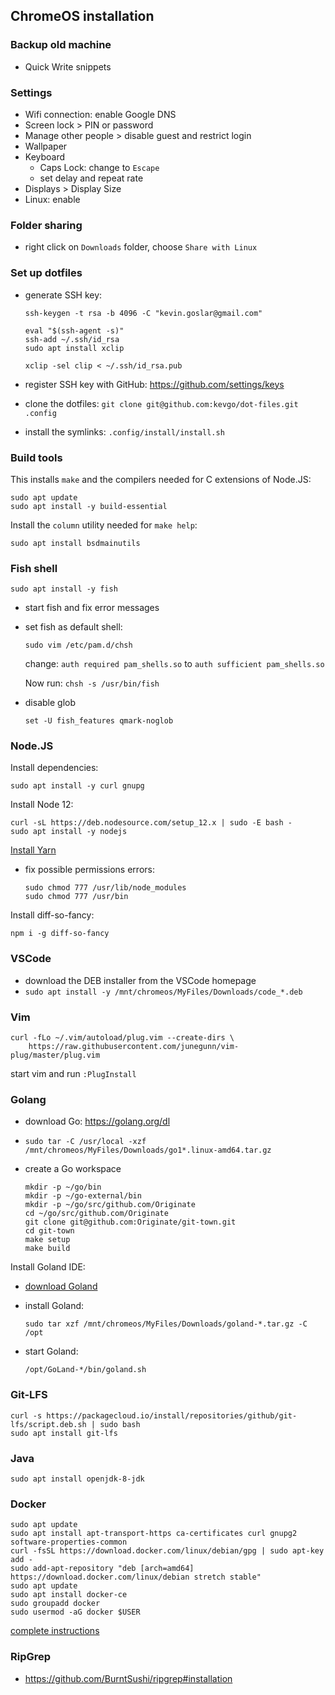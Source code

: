 ## ChromeOS installation

### Backup old machine

- Quick Write snippets

### Settings

- Wifi connection: enable Google DNS
- Screen lock > PIN or password
- Manage other people > disable guest and restrict login
- Wallpaper
- Keyboard
  - Caps Lock: change to `Escape`
  - set delay and repeat rate
- Displays > Display Size
- Linux: enable

### Folder sharing

- right click on `Downloads` folder, choose `Share with Linux`

### Set up dotfiles

- generate SSH key:

  ```
  ssh-keygen -t rsa -b 4096 -C "kevin.goslar@gmail.com"
  
  eval "$(ssh-agent -s)"
  ssh-add ~/.ssh/id_rsa
  sudo apt install xclip
  
  xclip -sel clip < ~/.ssh/id_rsa.pub
  ```

- register SSH key with GitHub: https://github.com/settings/keys
- clone the dotfiles: `git clone git@github.com:kevgo/dot-files.git .config`
- install the symlinks: `.config/install/install.sh`

### Build tools

This installs `make` and the compilers needed for C extensions of Node.JS:

```
sudo apt update
sudo apt install -y build-essential
```

Install the `column` utility needed for `make help`:

```
sudo apt install bsdmainutils
```

### Fish shell

```
sudo apt install -y fish
```

- start fish and fix error messages
- set fish as default shell:

  ```
  sudo vim /etc/pam.d/chsh
  ```

  change: `auth required pam_shells.so` to
  `auth sufficient pam_shells.so`

  Now run: `chsh -s /usr/bin/fish`

- disable glob

  ```
  set -U fish_features qmark-noglob
  ```

### Node.JS

Install dependencies:

```
sudo apt install -y curl gnupg
```

Install Node 12:

```
curl -sL https://deb.nodesource.com/setup_12.x | sudo -E bash -
sudo apt install -y nodejs
```

[Install Yarn](https://yarnpkg.com/en/docs/install#debian-stable)

- fix possible permissions errors:

  ```
  sudo chmod 777 /usr/lib/node_modules
  sudo chmod 777 /usr/bin
  ```

Install diff-so-fancy:

```
npm i -g diff-so-fancy
```

### VSCode

- download the DEB installer from the VSCode homepage
- `sudo apt install -y /mnt/chromeos/MyFiles/Downloads/code_*.deb`

### Vim

```
curl -fLo ~/.vim/autoload/plug.vim --create-dirs \
    https://raw.githubusercontent.com/junegunn/vim-plug/master/plug.vim
```

start vim and run `:PlugInstall`

### Golang

- download Go: https://golang.org/dl
- `sudo tar -C /usr/local -xzf /mnt/chromeos/MyFiles/Downloads/go1*.linux-amd64.tar.gz`
- create a Go workspace

  ```
  mkdir -p ~/go/bin
  mkdir -p ~/go-external/bin
  mkdir -p ~/go/src/github.com/Originate
  cd ~/go/src/github.com/Originate
  git clone git@github.com:Originate/git-town.git
  cd git-town
  make setup
  make build
  ```

Install Goland IDE:

- [download Goland](https://www.jetbrains.com/go/download/#section=linux)
- install Goland:

  ```
  sudo tar xzf /mnt/chromeos/MyFiles/Downloads/goland-*.tar.gz -C /opt
  ```

- start Goland:

  ```
  /opt/GoLand-*/bin/goland.sh
  ```

### Git-LFS

```
curl -s https://packagecloud.io/install/repositories/github/git-lfs/script.deb.sh | sudo bash
sudo apt install git-lfs
```

### Java

```
sudo apt install openjdk-8-jdk
```

### Docker

```
sudo apt update
sudo apt install apt-transport-https ca-certificates curl gnupg2 software-properties-common
curl -fsSL https://download.docker.com/linux/debian/gpg | sudo apt-key add -
sudo add-apt-repository "deb [arch=amd64] https://download.docker.com/linux/debian stretch stable"
sudo apt update
sudo apt install docker-ce
sudo groupadd docker
sudo usermod -aG docker $USER
```

[complete instructions](https://www.digitalocean.com/community/tutorials/how-to-install-and-use-docker-on-debian-9)

### RipGrep

- https://github.com/BurntSushi/ripgrep#installation
